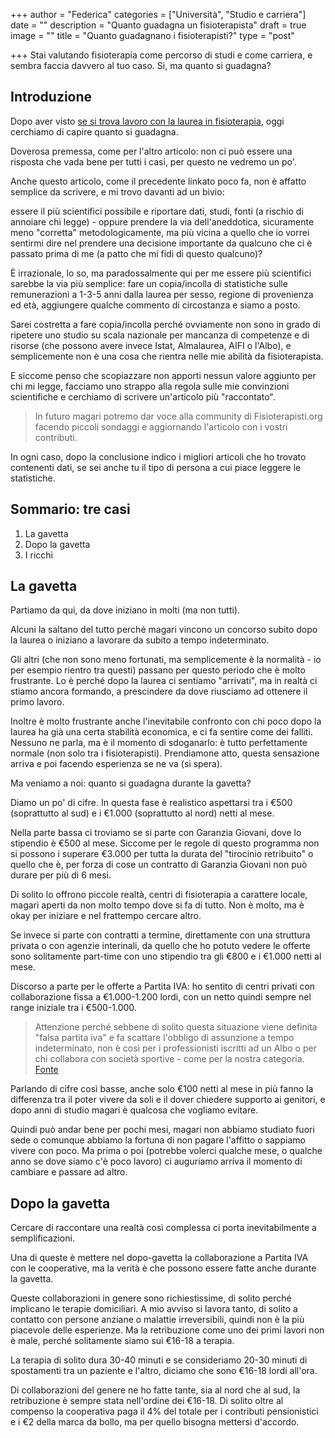+++
author = "Federica"
categories = ["Università", "Studio e carriera"]
date = ""
description = "Quanto guadagna un fisioterapista"
draft = true
image = ""
title = "Quanto guadagnano i fisioterapisti?"
type = "post"

+++
Stai valutando fisioterapia come percorso di studi e come carriera, e sembra faccia davvero al tuo caso. Si, ma quanto si guadagna?

## Introduzione

Dopo aver visto [se si trova lavoro con la laurea in fisioterapia](https://fisioterapisti.org/si-trova-lavoro-con-la-laurea-in-fisioterapia/ "Si trova lavoro con la laurea in fisioterapia?"), oggi cerchiamo di capire quanto si guadagna.

Doverosa premessa, come per l'altro articolo: non ci può essere una risposta che vada bene per tutti i casi, per questo ne vedremo un po'.

Anche questo articolo, come il precedente linkato poco fa, non è affatto semplice da scrivere, e mi trovo davanti ad un bivio:

essere il più scientifici possibile e riportare dati, studi, fonti (a rischio di annoiare chi legge) - oppure prendere la via dell'aneddotica, sicuramente meno "corretta" metodologicamente, ma più vicina a quello che io vorrei sentirmi dire nel prendere una decisione importante da qualcuno che ci è passato prima di me (a patto che mi fidi di questo qualcuno)?

È irrazionale, lo so, ma paradossalmente qui per me essere più scientifici sarebbe la via più semplice: fare un copia/incolla di statistiche sulle remunerazioni a 1-3-5 anni dalla laurea per sesso, regione di provenienza ed età, aggiungere qualche commento di circostanza e siamo a posto.

Sarei costretta a fare copia/incolla perché ovviamente non sono in grado di ripetere uno studio su scala nazionale per mancanza di competenze e di risorse (che possono avere invece Istat, Almalaurea, AIFI o l'Albo), e semplicemente non è una cosa che rientra nelle mie abilità da fisioterapista.

E siccome penso che scopiazzare non apporti nessun valore aggiunto per chi mi legge, facciamo uno strappo alla regola sulle mie convinzioni scientifiche e cerchiamo di scrivere un'articolo più "raccontato".

> In futuro magari potremo dar voce alla community di Fisioterapisti.org facendo piccoli sondaggi e aggiornando l'articolo con i vostri contributi.

In ogni caso, dopo la conclusione indico i migliori articoli che ho trovato contenenti dati, se sei anche tu il tipo di persona a cui piace leggere le statistiche.

## Sommario: tre casi

1. La gavetta
2. Dopo la gavetta
3. I ricchi

## La gavetta

Partiamo da qui, da dove iniziano in molti (ma non tutti).

Alcuni la saltano del tutto perché magari vincono un concorso subito dopo la laurea o iniziano a lavorare da subito a tempo indeterminato.

Gli altri (che non sono meno fortunati, ma semplicemente è la normalità - io per esempio rientro tra questi) passano per questo periodo che è molto frustrante. Lo è perché dopo la laurea ci sentiamo "arrivati", ma in realtà ci stiamo ancora formando, a prescindere da dove riusciamo ad ottenere il primo lavoro.

Inoltre è molto frustrante anche l'inevitabile confronto con chi poco dopo la laurea ha già una certa stabilità economica, e ci fa sentire come dei falliti. Nessuno ne parla, ma è il momento di sdoganarlo: è tutto perfettamente normale (non solo tra i fisioterapisti). Prendiamone atto, questa sensazione arriva e poi facendo esperienza se ne va (si spera).

Ma veniamo a noi: quanto si guadagna durante la gavetta?

Diamo un po' di cifre. In questa fase è realistico aspettarsi tra i €500 (soprattutto al sud) e i €1.000 (soprattutto al nord) netti al mese.

Nella parte bassa ci troviamo se si parte con Garanzia Giovani, dove lo stipendio è €500 al mese. Siccome per le regole di questo programma non si possono i superare €3.000 per tutta la durata del "tirocinio retribuito" o quello che è, per forza di cose un contratto di Garanzia Giovani non può durare per più di 6 mesi.

Di solito lo offrono piccole realtà, centri di fisioterapia a carattere locale, magari aperti da non molto tempo dove si fa di tutto. Non è molto, ma è okay per iniziare e nel frattempo cercare altro.

Se invece si parte con contratti a termine, direttamente con una struttura privata o con agenzie interinali, da quello che ho potuto vedere le offerte sono solitamente part-time con uno stipendio tra gli €800 e i €1.000 netti al mese.

Discorso a parte per le offerte a Partita IVA: ho sentito di centri privati con collaborazione fissa a €1.000-1.200 lordi, con un netto quindi sempre nel range iniziale tra i €500-1.000.

> Attenzione perché sebbene di solito questa situazione viene definita "falsa partita iva" e fa scattare l'obbligo di assunzione a tempo indeterminato, non è così per i professionisti iscritti ad un Albo o per chi collabora con società sportive - come per la nostra categoria. [Fonte](https://www.fiscozen.it/guide/partita-iva-unico-committente/#Partita_IVA_con_committente_unico_i_casi_di_esclusione " Partita IVA unico committente: cosa dice la normativa?")

Parlando di cifre così basse, anche solo €100 netti al mese in più fanno la differenza tra il poter vivere da soli e il dover chiedere supporto ai genitori, e dopo anni di studio magari è qualcosa che vogliamo evitare.

Quindi può andar bene per pochi mesi, magari non abbiamo studiato fuori sede o comunque abbiamo la fortuna di non pagare l'affitto o sappiamo vivere con poco. Ma prima o poi (potrebbe volerci qualche mese, o qualche anno se dove siamo c'è poco lavoro) ci auguriamo arriva il momento di cambiare e passare ad altro.

## Dopo la gavetta

Cercare di raccontare una realtà così complessa ci porta inevitabilmente a semplificazioni.

Una di queste è mettere nel dopo-gavetta la collaborazione a Partita IVA con le cooperative, ma la verità è che possono essere fatte anche durante la gavetta.

Queste collaborazioni in genere sono richiestissime, di solito perché implicano le terapie domiciliari. A mio avviso si lavora tanto, di solito a contatto con persone anziane o malattie irreversibili, quindi non è la più piacevole delle esperienze. Ma la retribuzione come uno dei primi lavori non è male, perché solitamente siamo sui €16-18 a terapia.

La terapia di solito dura 30-40 minuti e se consideriamo 20-30 minuti di spostamenti tra un paziente e l'altro, diciamo che sono €16-18 lordi all'ora.

Di collaborazioni del genere ne ho fatte tante, sia al nord che al sud, la retribuzione è sempre stata nell'ordine dei €16-18. Di solito oltre al compenso la cooperativa paga il 4% del totale per i contributi pensionistici e i €2 della marca da bollo, ma per quello bisogna mettersi d'accordo. 